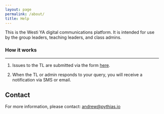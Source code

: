 ```yaml
---
layout: page
permalink: /about/
title: Help
---
```


This is the Westi YA digital communications platform. It is intended for use by the group leaders, teaching leaders, and class admins.

### <a name="howitworks"></a>How it works
------
1. Issues to the TL are submitted via the form <a href="{{ site.form_one_url }}">here</a>.

2. When the TL or admin responds to your query, you will receive a notification via SMS or email.

Contact
------
For more information, please contact:  andrew@pythias.io
